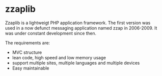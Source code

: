 zzaplib
=======

Zzaplib is a lightweigt PHP application framework.
The first version was used in a now defunct messaging application named zzap in 2006-2009.
It was under constant development since then.

The requirements are:

- MVC structure
- lean code, high speed and low memory usage
- support multiple sites, multiple languages and multiple devices
- Easy maintainable